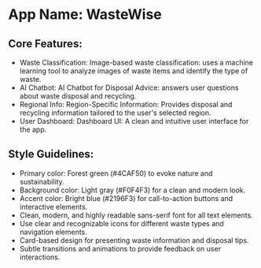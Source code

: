 # **App Name**: WasteWise

## Core Features:

- Waste Classification: Image-based waste classification: uses a machine learning tool to analyze images of waste items and identify the type of waste.
- AI Chatbot: AI Chatbot for Disposal Advice:  answers user questions about waste disposal and recycling.
- Regional Info: Region-Specific Information: Provides disposal and recycling information tailored to the user's selected region.
- User Dashboard: Dashboard UI: A clean and intuitive user interface for the app.

## Style Guidelines:

- Primary color: Forest green (#4CAF50) to evoke nature and sustainability.
- Background color: Light gray (#F0F4F3) for a clean and modern look.
- Accent color: Bright blue (#2196F3) for call-to-action buttons and interactive elements.
- Clean, modern, and highly readable sans-serif font for all text elements.
- Use clear and recognizable icons for different waste types and navigation elements.
- Card-based design for presenting waste information and disposal tips.
- Subtle transitions and animations to provide feedback on user interactions.